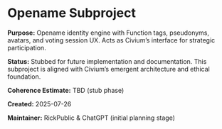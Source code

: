 <!-- Filename: README_opename.md -->
# Opename Subproject

**Purpose:**
Opename identity engine with Function tags, pseudonyms, avatars, and voting session UX. Acts as Civium’s interface for strategic participation.

**Status:**
Stubbed for future implementation and documentation. This subproject is aligned with Civium’s emergent architecture and ethical foundation.

**Coherence Estimate:**
TBD (stub phase)

**Created:** 2025-07-26

**Maintainer:** RickPublic & ChatGPT (initial planning stage)

